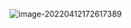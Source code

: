 ![image-20220412172617389](https://aliyun-oss-lpj.oss-cn-qingdao.aliyuncs.com/images/by-picgo/image-20220412172617389.png)
